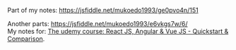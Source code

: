 Part of my notes:
https://jsfiddle.net/mukoedo1993/ge0pvo4n/151<br>

Another parts:
https://jsfiddle.net/mukoedo1993/e6vkgs7w/6/<br>
My notes for: 
[The udemy course: React JS, Angular & Vue JS - Quickstart & Comparison](https://www.udemy.com/share/101FS83@6xbTtymVwAg7R_FqcrlYTd-xBpvhkG_zHQxUrHZQ76UAn1POOUWlQb2DZCLzDa2G/).
